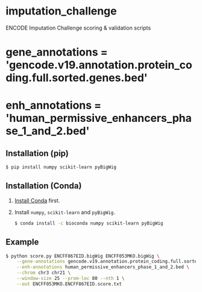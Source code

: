 # imputation_challenge
ENCODE Imputation Challenge scoring &amp; validation scripts

# gene_annotations = 'gencode.v19.annotation.protein_coding.full.sorted.genes.bed'
# enh_annotations = 'human_permissive_enhancers_phase_1_and_2.bed'

## Installation (pip)

```bash
$ pip install numpy scikit-learn pyBigWig
```

## Installation (Conda)

1) [Install Conda](https://conda.io/docs/user-guide/install/linux.html) first.

2) Install `numpy`, `scikit-learn` and `pyBigWig`.
	```bash
	$ conda install -c bioconda numpy scikit-learn pyBigWig 
	```

## Example

```bash
$ python score.py ENCFF867EID.bigWig ENCFF053MKO.bigWig \
	--gene-annotations gencode.v19.annotation.protein_coding.full.sorted.genes.bed \
	--enh-annotations human_permissive_enhancers_phase_1_and_2.bed \
	--chrom chr3 chr21 \
	--window-size 25 --prom-loc 80 --nth 1 \
	--out ENCFF053MKO.ENCFF867EID.score.txt
```